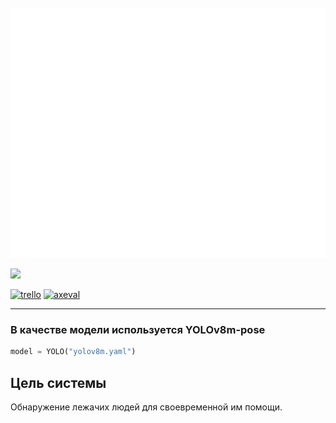 <div align="center">
	<br>
	<a href="https://github.com/AxeVal/laying_people_detector/blob/main/header.svg">
		<img src="header.svg" width="800" height="400" alt="Click to see the source">
	</a>
	<br>
</div>


![](https://trello.com/b/d5Iv4cVU/%D0%B7%D0%B0%D0%B4%D0%B0%D1%87%D0%B0-4-%D1%80%D0%B0%D1%81%D0%BF%D0%BE%D0%B7%D0%BD%D0%B0%D0%B2%D0%B0%D0%BD%D0%B8%D0%B5-%D1%8D%D0%BA%D1%81%D1%82%D1%80%D0%B5%D0%BD%D0%BD%D1%8B%D1%85-%D1%81%D0%B8%D1%82%D1%83%D0%B0%D1%86%D0%B8%D0%B9-%D0%BD%D0%B0-%D1%8D%D1%81%D0%BA%D0%B0%D0%BB%D0%B0%D1%82%D0%BE%D1%80%D0%B0%D1%85)

[![trello](https://img.shields.io/badge/Trello-%23026AA7.svg?style=for-the-badge&logo=Trello&logoColor=white)](https://trello.com/b/d5Iv4cVU/%D0%B7%D0%B0%D0%B4%D0%B0%D1%87%D0%B0-4-%D1%80%D0%B0%D1%81%D0%BF%D0%BE%D0%B7%D0%BD%D0%B0%D0%B2%D0%B0%D0%BD%D0%B8%D0%B5-%D1%8D%D0%BA%D1%81%D1%82%D1%80%D0%B5%D0%BD%D0%BD%D1%8B%D1%85-%D1%81%D0%B8%D1%82%D1%83%D0%B0%D1%86%D0%B8%D0%B9-%D0%BD%D0%B0-%D1%8D%D1%81%D0%BA%D0%B0%D0%BB%D0%B0%D1%82%D0%BE%D1%80%D0%B0%D1%85) [![axeval](https://img.shields.io/badge/Telegram-2CA5E0?style=for-the-badge&logo=telegram&logoColor=white)](web.telegram.org/axeval)

---

### В качестве модели используется YOLOv8m-pose
```python
model = YOLO("yolov8m.yaml")
```

## Цель системы
Обнаружение лежачих людей для своевременной им помощи.
